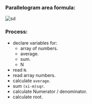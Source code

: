 ### Parallelogram area formula: 

![sd](https://images.ctfassets.net/pdf29us7flmy/ScS4Ia62OmBW9emJop4fR/e8a6f771dcdd40316243dcf15bfea6f1/Screen_Shot_2023-01-26_at_9.23.52_AM.png?w=720&q=100&fm=jpg)  

### Process:

- declare variables for:
    - array of numbers.
    - average.
    - sum.
    - N
- read `N`.
- read array numbers.
- calculate `average`.
- sum `(xi-m)sqr`.
- calculate Numerator / denominator.
- calculate root.

